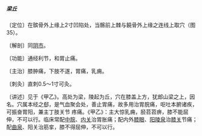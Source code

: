##### 梁丘

〔定位〕在髌骨外上缘上2寸凹陷处，当髂前上棘与饒骨外上缘之连线上取穴（图35）。   

〔解剖〕同[阴市](https://www.gmzyjc.com/read/zjs/zjs3.1.1-3-0.1.3.3.33.md)。

〔功能〕通经利节，和胃止痛。

〔主治〕膝肿痛，下肢不遂，胃痛，乳痈。 

〔刺灸〕直刺0.5〜1寸可灸。

〔讲述〕见于《甲乙》。高处为梁，陵起为丘，穴在膝盖上方，犹郎山梁之上，因名。穴属本经之郄，是气血聚会处，善止胃痛，故多用治胃脘痛，呕吐本腑诸疾，可振奋胃阳，兼主丁肢关节 疼痛。《甲乙》：主大惊乳痈，胫苕苕痹，膝不能屈伸，不可以行。临床常配[中脘](https://www.gmzyjc.com/read/zjs/zjs3.2.1-0.1.1.3.11.md)、[内关](https://www.gmzyjc.com/read/zjs/zjs3.1.9-12-0.0.1.3.6.md)治胃胀痛；配内外[膝眼](https://www.gmzyjc.com/read/zjs/zjs3.4-0.1.4.10.0.md)、[阳陵泉](https://www.gmzyjc.com/read/zjs/zjs3.1.9-12-0.0.3.3.34.md)治[膝关](https://www.gmzyjc.com/read/zjs/zjs3.1.9-12-0.0.4.3.7.md)节痛；配[曲泉](https://www.gmzyjc.com/read/zjs/zjs3.1.9-12-0.0.4.3.8.md)、阳关治筋挛，膝不得屈伸，不可以行。
